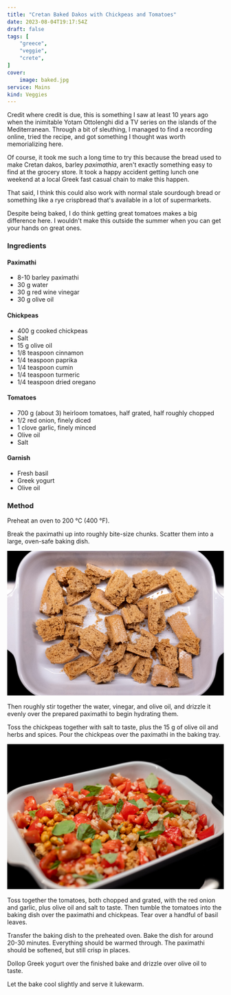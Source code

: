```yaml
---
title: "Cretan Baked Dakos with Chickpeas and Tomatoes"
date: 2023-08-04T19:17:54Z
draft: false
tags: [
    "greece",
    "veggie",
    "crete",
]
cover:
    image: baked.jpg
service: Mains
kind: Veggies
---
```


Credit where credit is due, this is something I saw at least 10 years ago when the inimitable Yotam Ottolenghi did a TV series on the islands of the Mediterranean. Through a bit of sleuthing, I managed to find a recording online, tried the recipe, and got something I thought was worth memorializing here.

Of course, it took me such a long time to try this because the bread used to make Cretan dakos, barley _paximathia_, aren't exactly something easy to find at the grocery store. It took a happy accident getting lunch one weekend at a local Greek fast casual chain to make this happen.

That said, I think this could also work with normal stale sourdough bread or something like a rye crispbread that's available in a lot of supermarkets.

Despite being baked, I do think getting great tomatoes makes a big difference here. I wouldn't make this outside the summer when you can get your hands on great ones.

### Ingredients

#### Paximathi

* 8-10 barley paximathi
* 30 g water
* 30 g red wine vinegar
* 30 g olive oil

#### Chickpeas

* 400 g cooked chickpeas
* Salt
* 15 g olive oil
* 1/8 teaspoon cinnamon
* 1/4 teaspoon paprika
* 1/4 teaspoon cumin
* 1/4 teaspoon turmeric
* 1/4 teaspoon dried oregano

#### Tomatoes

* 700 g (about 3) heirloom tomatoes, half grated, half roughly chopped
* 1/2 red onion, finely diced
* 1 clove garlic, finely minced
* Olive oil
* Salt

#### Garnish

* Fresh basil
* Greek yogurt
* Olive oil

### Method

Preheat an oven to 200 °C (400 °F).

Break the paximathi up into roughly bite-size chunks. Scatter them into a large, oven-safe baking dish.

![Paximathi in the bottom of a baking dish](broken.jpg)

Then roughly stir together the water, vinegar, and olive oil, and drizzle it evenly over the prepared paximathi to begin hydrating them.

Toss the chickpeas together with salt to taste, plus the 15 g of olive oil and herbs and spices. Pour the chickpeas over the paximathi in the baking tray.

![Prepared bake](prepared.jpg)

Toss together the tomatoes, both chopped and grated, with the red onion and garlic, plus olive oil and salt to taste. Then tumble the tomatoes into the baking dish over the paximathi and chickpeas. Tear over a handful of basil leaves.

Transfer the baking dish to the preheated oven. Bake the dish for around 20-30 minutes. Everything should be warmed through. The paximathi should be softened, but still crisp in places.

Dollop Greek yogurt over the finished bake and drizzle over olive oil to taste.

Let the bake cool slightly and serve it lukewarm.

